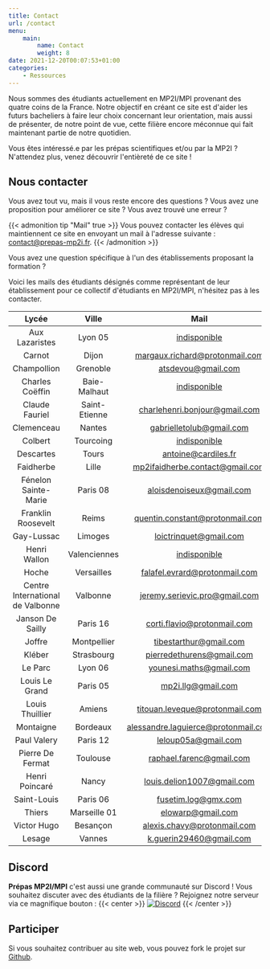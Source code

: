```yaml
---
title: Contact
url: /contact
menu:
    main:
        name: Contact
        weight: 8
date: 2021-12-20T00:07:53+01:00
categories:
    - Ressources
---
```


Nous sommes des étudiants actuellement en MP2I/MPI provenant des quatre coins de la France. Notre objectif en créant ce site est d'aider les futurs bacheliers à faire leur choix concernant leur orientation, mais aussi de présenter, de notre point de vue, cette filière encore méconnue qui fait maintenant partie de notre quotidien.

Vous êtes intéressé.e par les prépas scientifiques et/ou par la MP2I ? N'attendez plus, venez découvrir l'entièreté de ce site !

## Nous contacter

Vous avez tout vu, mais il vous reste encore des questions ?
Vous avez une proposition pour améliorer ce site ? Vous avez trouvé une erreur ?

{{< admonition tip "Mail" true >}}
Vous pouvez contacter les élèves qui maintiennent ce site en envoyant un mail à l'adresse suivante :
[contact@prepas-mp2i.fr](mailto:contact@prepas-mp2i.fr).
{{< /admonition >}}

Vous avez une question spécifique à l'un des établissements proposant la formation ?

Voici les mails des étudiants désignés comme représentant de leur établissement pour ce collectif d'étudiants en MP2I/MPI, n'hésitez pas à les contacter.

|         Lycée          |     Ville     |      Mail     |
|:----------------------:|:-------------:|:-------------:|
| Aux Lazaristes | Lyon 05 | [indisponible](mailto:) |
| Carnot | Dijon | [margaux.richard@protonmail.com](mailto:margaux.richard@protonmail.com) |
| Champollion | Grenoble | [atsdevou@gmail.com](mailto:atsdevou@gmail.com) |
| Charles Coëffin | Baie-Malhaut  | [indisponible](mailto:) |
| Claude Fauriel | Saint-Etienne | [charlehenri.bonjour@gmail.com](mailto:charlehenri.bonjour@gmail.com) |
| Clemenceau | Nantes | [gabrielletolub@gmail.com](mailto:gabrielletolub@gmail.com) |
| Colbert | Tourcoing | [indisponible](mailto:) |
| Descartes | Tours | [antoine@cardiles.fr](mailto:antoine@cardiles.fr) |
| Faidherbe | Lille | [mp2ifaidherbe.contact@gmail.com](mailto:mp2ifaidherbe.contact@gmail.com) |
| Fénelon Sainte-Marie | Paris 08 | [aloisdenoiseux@gmail.com](mailto:aloisdenoiseux@gmail.com) |
| Franklin Roosevelt | Reims | [quentin.constant@protonmail.com](mailto:quentin.constant@protonmail.com) |
| Gay-Lussac | Limoges | [loictrinquet@gmail.com](mailto:loictrinquet@gmail.com) |
| Henri Wallon | Valenciennes | [indisponible](mailto:) |
| Hoche | Versailles | [falafel.evrard@protonmail.com](mailto:falafel.evrard@protonmail.com) |
| Centre International de Valbonne | Valbonne | [jeremy.serievic.pro@gmail.com](mailto:jeremy.serievic.pro@gmail.com) |
| Janson De Sailly | Paris 16 | [corti.flavio@protonmail.com](mailto:corti.flavio@protonmail.com) |
| Joffre | Montpellier | [tibestarthur@gmail.com](mailto:tibestarthur@gmail.com) |
| Kléber | Strasbourg | [pierredethurens@gmail.com](mailto:pierredethurens@gmail.com) |
| Le Parc | Lyon 06 | [younesi.maths@gmail.com](mailto:younesi.maths@gmail.com) |
| Louis Le Grand | Paris 05 | [mp2i.llg@gmail.com](mailto:mp2i.llg@gmail.com) |
| Louis Thuillier | Amiens | [titouan.leveque@protonmail.com](mailto:titouan.leveque@protonmail.com) |
| Montaigne | Bordeaux | [alessandre.laguierce@protonmail.com](mailto:alessandre.laguierce@protonmail.com) |
| Paul Valery | Paris 12 | [leloup05a@gmail.com](mailto:leloup05a@gmail.com) |
| Pierre De Fermat | Toulouse | [raphael.farenc@gmail.com](mailto:raphael.farenc@gmail.com) |
| Henri Poincaré | Nancy | [louis.delion1007@gmail.com](mailto:louis.delion1007@gmail.com) |
| Saint-Louis | Paris 06 | [fusetim.log@gmx.com](mailto:fusetim.log@gmx.com) |
| Thiers | Marseille 01 | [elowarp@gmail.com](mailto:elowarp@gmail.com) |
| Victor Hugo | Besançon | [alexis.chavy@protonmail.com](mailto:alexis.chavy@protonmail.com) |
| Lesage | Vannes | [k.guerin29460@gmail.com](mailto:k.guerin29460@gmail.com) |

## Discord

**Prépas MP2I/MPI** c'est aussi une grande communauté sur Discord !
Vous souhaitez discuter avec des étudiants de la filière ?
Rejoignez notre serveur via ce magnifique bouton :
{{< center >}}
[![Discord](https://discordapp.com/api/guilds/872138069594214410/widget.png?style=banner2)](https://discord.gg/Mu439mBdsv)
{{< /center >}}

## Participer

Si vous souhaitez contribuer au site web, vous pouvez fork le projet sur [Github](https://github.com/prepas-mp2i/prepas-mp2i.fr).

